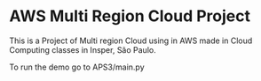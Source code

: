 # AWS Multi Region Cloud Project

This is a Project of Multi region Cloud using in AWS made in Cloud Computing classes in Insper, São Paulo.

To run the demo go to APS3/main.py
